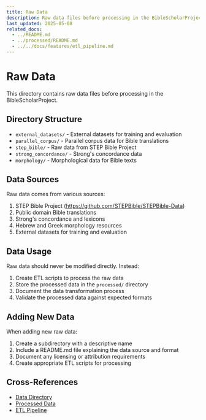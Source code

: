 ```yaml
---
title: Raw Data
description: Raw data files before processing in the BibleScholarProject
last_updated: 2025-05-08
related_docs:
  - ../README.md
  - ../processed/README.md
  - ../../docs/features/etl_pipeline.md
---
```

# Raw Data

This directory contains raw data files before processing in the BibleScholarProject.

## Directory Structure

- `external_datasets/` - External datasets for training and evaluation
- `parallel_corpus/` - Parallel corpus data for Bible translations
- `step_bible/` - Raw data from STEP Bible Project
- `strong_concordance/` - Strong's concordance data
- `morphology/` - Morphological data for Bible texts

## Data Sources

Raw data comes from various sources:

1. STEP Bible Project (https://github.com/STEPBible/STEPBible-Data)
2. Public domain Bible translations
3. Strong's concordance and lexicons
4. Hebrew and Greek morphology resources
5. External datasets for training and evaluation

## Data Usage

Raw data should never be modified directly. Instead:

1. Create ETL scripts to process the raw data
2. Store the processed data in the `processed/` directory
3. Document the data transformation process
4. Validate the processed data against expected formats

## Adding New Data

When adding new raw data:

1. Create a subdirectory with a descriptive name
2. Include a README.md file explaining the data source and format
3. Document any licensing or attribution requirements
4. Create appropriate ETL scripts for processing

## Cross-References
- [Data Directory](../README.md)
- [Processed Data](../processed/README.md)
- [ETL Pipeline](../../docs/features/etl_pipeline.md) 